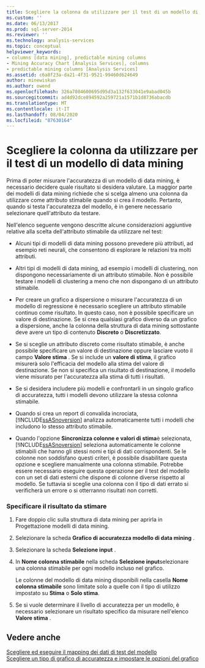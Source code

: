 ```yaml
---
title: Scegliere la colonna da utilizzare per il test di un modello di data mining | Microsoft Docs
ms.custom: ''
ms.date: 06/13/2017
ms.prod: sql-server-2014
ms.reviewer: ''
ms.technology: analysis-services
ms.topic: conceptual
helpviewer_keywords:
- columns [data mining], predictable mining columns
- Mining Accuracy Chart [Analysis Services], columns
- predictable mining columns [Analysis Services]
ms.assetid: c6a8f23a-da21-4f31-9521-99460d624649
author: minewiskan
ms.author: owend
ms.openlocfilehash: 326a7084600695d95d3a132f633041e9abad045b
ms.sourcegitcommit: ad4d92dce894592a259721a1571b1d8736abacdb
ms.translationtype: MT
ms.contentlocale: it-IT
ms.lasthandoff: 08/04/2020
ms.locfileid: "87630164"
---
```

# <a name="choose-the-column-to-use-for-testing-a-mining-model"></a>Scegliere la colonna da utilizzare per il test di un modello di data mining
  Prima di poter misurare l'accuratezza di un modello di data mining, è necessario decidere quale risultato si desidera valutare. La maggior parte dei modelli di data mining richiede che si scelga almeno una colonna da utilizzare come attributo stimabile quando si crea il modello. Pertanto, quando si testa l'accuratezza del modello, è in genere necessario selezionare quell'attributo da testare.  
  
 Nell'elenco seguente vengono descritte alcune considerazioni aggiuntive relative alla scelta dell'attributo stimabile da utilizzare nel test:  
  
-   Alcuni tipi di modelli di data mining possono prevedere più attributi, ad esempio reti neurali, che consentono di esplorare le relazioni tra molti attributi.  
  
-   Altri tipi di modelli di data mining, ad esempio i modelli di clustering, non dispongono necessariamente di un attributo stimabile. Non è possibile testare i modelli di clustering a meno che non dispongano di un attributo stimabile.  
  
-   Per creare un grafico a dispersione o misurare l'accuratezza di un modello di regressione è necessario scegliere un attributo stimabile continuo come risultato. In questo caso, non è possibile specificare un valore di destinazione. Se si crea qualsiasi grafico diverso da un grafico a dispersione, anche la colonna della struttura di data mining sottostante deve avere un tipo di contenuto **Discreto** o **Discretizzato**.  
  
-   Se si sceglie un attributo discreto come risultato stimabile, è anche possibile specificare un valore di destinazione oppure lasciare vuoto il campo **Valore stima** . Se si include un **valore di stima**, il grafico misurerà solo l'efficacia del modello alla stima del valore di destinazione. Se non si specifica un risultato di destinazione, il modello viene misurato per l'accuratezza alla stima di tutti i risultati.  
  
-   Se si desidera includere più modelli e confrontarli in un singolo grafico di accuratezza, tutti i modelli devono utilizzare la stessa colonna stimabile.  
  
-   Quando si crea un report di convalida incrociata, [!INCLUDE[ssASnoversion](../../includes/ssasnoversion-md.md)] analizza automaticamente tutti i modelli che includono lo stesso attributo stimabile.  
  
-   Quando l'opzione **Sincronizza colonne e valori di stima**è selezionata, [!INCLUDE[ssASnoversion](../../includes/ssasnoversion-md.md)] seleziona automaticamente le colonne stimabili che hanno gli stessi nomi e tipi di dati corrispondenti. Se le colonne non soddisfano questi criteri, è possibile disabilitare questa opzione e scegliere manualmente una colonna stimabile. Potrebbe essere necessario eseguire questa operazione per il test del modello con un set di dati esterni che dispone di colonne diverse rispetto al modello. Se tuttavia si sceglie una colonna con il tipo di dati errato si verificherà un errore o si otterranno risultati non corretti.  
  
### <a name="specify-the-outcome-to-predict"></a>Specificare il risultato da stimare  
  
1.  Fare doppio clic sulla struttura di data mining per aprirla in Progettazione modelli di data mining.  
  
2.  Selezionare la scheda **Grafico di accuratezza modello di data mining** .  
  
3.  Selezionare la scheda **Selezione input** .  
  
4.  In **Nome colonna stimabile** nella scheda **Selezione input**selezionare una colonna stimabile per ogni modello incluso nel grafico.  
  
     Le colonne del modello di data mining disponibili nella casella **Nome colonna stimabile** sono limitate solo a quelle con il tipo di utilizzo impostato su **Stima** o **Solo stima**.  
  
5.  Se si vuole determinare il livello di accuratezza per un modello, è necessario selezionare un risultato specifico da misurare nell'elenco **Valore stima** .  
  
## <a name="see-also"></a>Vedere anche  
 [Scegliere ed eseguire il mapping dei dati di test del modello](choose-and-map-model-testing-data.md)   
 [Scegliere un tipo di grafico di accuratezza e impostare le opzioni del grafico](choose-an-accuracy-chart-type-and-set-chart-options.md)  
  
  
